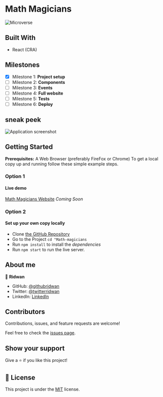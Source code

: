 # Math Magicians

![Microverse](https://img.shields.io/badge/Microverse-blueviolet)

## Built With

- React (CRA)

## Milestones

- [x] Milestone 1: **Project setup**
- [ ] Milestone 2: **Components**
- [ ] Milestone 3: **Events**
- [ ] Milestone 4: **Full website**
- [ ] Milestone 5: **Tests**
- [ ] Milestone 6: **Deploy**

## sneak peek

![Application screenshot]()

## Getting Started

**Prerequisites:** A Web Browser (preferably FireFox or Chrome)
To get a local copy up and running follow these simple example steps.

### **Option 1**

#### Live demo

[Math Magicians Website]() _Coming Soon_

### **Option 2**

#### Set up your own copy locally

- Clone [the GitHub Repository](https://github.com/ridwanediallo/Math-magicians.git)
- Go to the Project `cd "Math-magicians`
- Run `npm install` to install the _dependencies_
- Run `npm start` to run the live server.

## About me

👤 **Ridwan**

- GitHub: [@githubridwan](https://github.com/ridwanediallo)
- Twitter: [@twitterridwan](https://twitter.com/RidwaneD)
- LinkedIn: [LinkedIn](https://www.linkedin.com/in/ridwan-diallo-9a1634193)

## Contributors

Contributions, issues, and feature requests are welcome!

Feel free to check the [issues page](../../issues/).

## Show your support

Give a ⭐️ if you like this project!

## 📝 License

This project is under the [MIT](./LICENSE) license.

